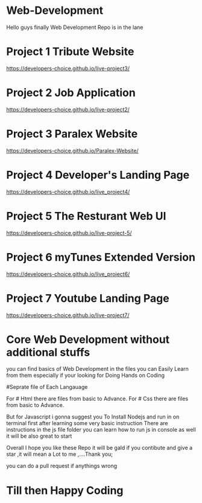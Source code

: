 # Web-Development
Hello guys finally Web Development Repo is in the lane

# Project 1 Tribute Website 
https://developers-choice.github.io/live-project3/

# Project 2 Job Application 
https://developers-choice.github.io/live-project2/

# Project 3 Paralex Website
https://developers-choice.github.io/Paralex-Website/

# Project 4 Developer's Landing Page

https://developers-choice.github.io/live_project4/

# Project 5 The Resturant Web UI

https://developers-choice.github.io/live-project-5/

# Project 6 myTunes Extended Version

https://developers-choice.github.io/live_project6/

# Project 7 Youtube Landing Page

https://developers-choice.github.io/live-project7/

# Core Web Development without additional stuffs
you can find basics of Web Development in the files you can Easily Learn from them especially if your looking for Doing Hands on Coding


#Seprate file of Each Langauage

For # Html there are files from basic to Advance.
For # Css there are files from basic to Advance.

But for Javascript i gonna suggest you To Install Nodejs and run in on terminal first after learning some very basic instruction
There are instructions in the js file folder you can learn how to run js in console as well it will be also great to start

Overall I hope you like these Repo it will be gald if you contibute and give a star ,it will mean a Lot to me ,....Thank you;

you can do a pull request if anythings wrong
# Till then Happy Coding 
